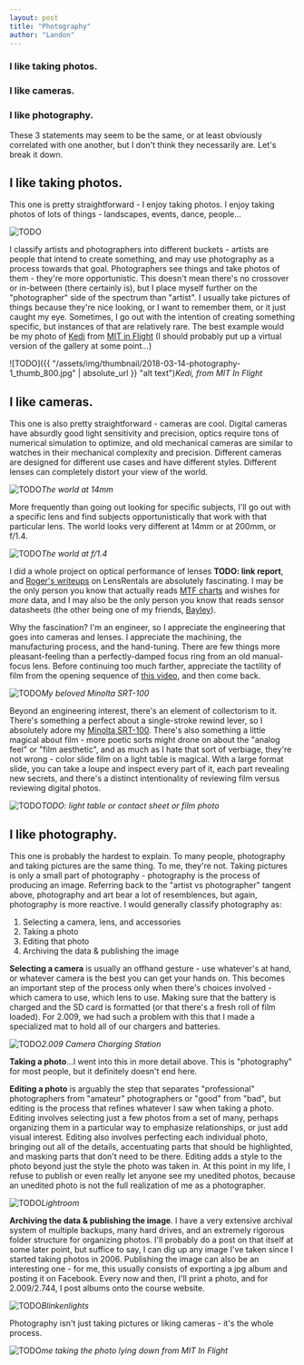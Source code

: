 ```yaml
---
layout: post
title: "Photography"
author: "Landon"
---
```



### I like taking photos.

### I like cameras.

### I like photography.

These 3 statements may seem to be the same, or at least obviously correlated with one another, but I don't think they necessarily are. Let's break it down.


## I like taking photos.

This one is pretty straightforward - I enjoy taking photos. I enjoy taking photos of lots of things - landscapes, events, dance, people...

![TODO](https://placehold.it/800x600 "TODO")

I classify artists and photographers into different buckets - artists are people that intend to create something, and may use photography as a process towards that goal. Photographers see things and take photos of them - they're more opportunistic. This doesn't mean there's no crossover or in-between (there certainly is), but I place myself further on the "photographer" side of the spectrum than "artist". I usually take pictures of things because they're nice looking, or I want to remember them, or it just caught my eye. Sometimes, I go out with the intention of creating something specific, but instances of that are relatively rare. The best example would be my photo of [Kedi](https://www.facebook.com/photo.php?fbid=1404442466234459&set=a.1404442366234469.1073741939.100000061561346&type=3&theater) from [MIT in Flight](https://arts.mit.edu/start/wiesner-student-art-gallery/past-exhibitions/) (I should probably put up a virtual version of the gallery at some point...)

![TODO]({{ "/assets/img/thumbnail/2018-03-14-photography-1_thumb_800.jpg" | absolute_url }} "alt text")_Kedi, from MIT In Flight_

## I like cameras.

This one is also pretty straightforward - cameras are cool. Digital cameras have absurdly good light sensitivity and precision, optics require tons of numerical simulation to optimize, and old mechanical cameras are similar to watches in their mechanical complexity and precision. Different cameras are designed for different use cases and have different styles. Different lenses can completely distort your view of the world.

![TODO](https://placehold.it/800x800 "Wide images")_The world at 14mm_

 More frequently than going out looking for specific subjects, I'll go out with a specific lens and find subjects opportunistically that work with that particular lens. The world looks very different at 14mm or at 200mm, or f/1.4.

![TODO](https://placehold.it/800x800 "bokeh image")_The world at f/1.4_

I did a whole project on optical performance of lenses **TODO: link report**, and [Roger's writeups](https://wordpress.lensrentals.com/blog/category/geek-articles/) on LensRentals are absolutely fascinating. I may be the only person you know that actually reads [MTF charts](https://luminous-landscape.com/mtf/) and wishes for _more_ data, and I may also be the only person you know that reads sensor datasheets (the other being one of my friends, [Bayley](http://isopack.blogspot.com/)).

Why the fascination? I'm an engineer, so I appreciate the engineering that goes into cameras and lenses. I appreciate the machining, the manufacturing process, and the hand-tuning. There are few things more pleasant-feeling than a perfectly-damped focus ring from an old manual-focus lens. Before continuing too much farther, appreciate the tactility of film from the opening sequence of [this video](https://www.youtube.com/watch?v=mydIbgAQ_OA), and then come back.

![TODO](https://placehold.it/800x800 "TODO")_My beloved Minolta SRT-100_

Beyond an engineering interest, there's an element of collectorism to it. There's something a perfect about a single-stroke rewind lever, so I absolutely adore my [Minolta SRT-100](https://www.japancamerahunter.com/2016/05/camera-geekery-minolta-srt-100x-review/). There's also something a little magical about film - more poetic sorts might drone on about the "analog feel" or "film aesthetic", and as much as I hate that sort of verbiage, they're not wrong - color slide film on a light table is magical. With a large format slide, you can take a loupe and inspect every part of it, each part revealing new secrets, and there's a distinct intentionality of reviewing film versus reviewing digital photos.

![TODO](https://placehold.it/800x800 "TODO")_TODO: light table or contact sheet or film photo_

## I like photography.

This one is probably the hardest to explain. To many people, photography and taking pictures are the same thing. To me, they're not. Taking pictures is only a small part of photography - photography is the process of producing an image. Referring back to the "artist vs photographer" tangent above, photography and art bear a lot of resemblences, but again, photography is more reactive. I would generally classify photography as:

1. Selecting a camera, lens, and accessories
2. Taking a photo
3. Editing that photo
4. Archiving the data & publishing the image
<!-- 5. Publishing the image -->

**Selecting a camera** is usually an offhand gesture - use whatever's at hand, or whatever camera is the best you can get your hands on. This becomes an important step of the process only when there's choices involved - which camera to use, which lens to use. Making sure that the battery is charged and the SD card is formatted (or that there's a fresh roll of film loaded). For 2.009, we had such a problem with this that I made a specialized mat to hold all of our chargers and batteries.

![TODO](https://placehold.it/800x800 "TODO")_2.009 Camera Charging Station_

**Taking a photo**...I went into this in more detail above. This is "photography" for most people, but it definitely doesn't end here.

**Editing a photo** is arguably the step that separates "professional" photographers from "amateur" photographers or "good" from "bad", but editing is the process that refines whatever I saw when taking a photo. Editing involves selecting just a few photos from a set of many, perhaps organizing them in a particular way to emphasize relationships, or just add visual interest. Editing also involves perfecting each individual photo, bringing out all of the details, accentuating parts that should be highlighted, and masking parts that don't need to be there. Editing adds a style to the photo beyond just the style the photo was taken in. At this point in my life, I refuse to publish or even really let anyone see my unedited photos, because an unedited photo is not the full realization of me as a photographer.

![TODO](https://placehold.it/800x800 "TODO")_Lightroom_

**Archiving the data & publishing the image**. I have a very extensive archival system of multiple backups, many hard drives, and an extremely rigorous folder structure for organizing photos. I'll probably do a post on that itself at some later point, but suffice to say, I can dig up any image I've taken since I started taking photos in 2006. Publishing the image can also be an interesting one - for me, this usually consists of exporting a jpg album and posting it on Facebook. Every now and then, I'll print a photo, and for 2.009/2.744, I post albums onto the course website.

![TODO](https://placehold.it/800x800 "TODO")_Blinkenlights_

Photography isn't just taking pictures or liking cameras - it's the whole process.

![TODO](https://placehold.it/800x800 "TODO")_me taking the photo lying down from MIT In Flight_